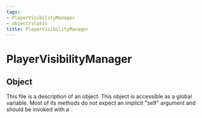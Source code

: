 ```yaml
---
tags:
- PlayerVisibilityManager
- object/static
title: PlayerVisibilityManager
---
```

# PlayerVisibilityManager
## Object
This file is a description of an object. This object is accessible as a global variable. Most of its methods do not expect an implicit "self" argument and should be invoked with a `.`
